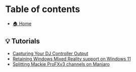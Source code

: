 # Table of contents

* [🏠 Home](README.md)

## 💡 Tutorials

* [Capturing Your DJ Controller Output](tutorials/capturing-your-dj-controller-output.md)
* [Retaining Windows Mixed Reality support on Windows 11](tutorials/retaining-windows-mixed-reality-support-on-windows-11.md)
* [Splitting Mackie ProFXv3 channels on Manjaro](tutorials/splitting-mackie-profxv3-channels-on-manjaro.md)
